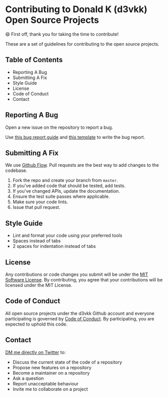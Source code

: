 # Contributing to Donald K (d3vkk) Open Source Projects

😄 First off, thank you for taking the time to contribute!

These are a set of guidelines for contributing to the open source projects.

## Table of Contents

- Reporting A Bug
- Submitting A Fix
- Style Guide
- License
- Code of Conduct
- Contact
  
## Reporting A Bug 

Open a new issue on the repository to report a bug.

Use [this bug report guide](https://github.com/d3vkk/open-source/blob/master/BUG-REPORT-GUIDE.md) and [this template](https://github.com/d3vkk/open-source/blob/master/BUG-REPORT.md) to write the bug report. 

## Submitting A Fix

We use [Github Flow](https://guides.github.com/introduction/flow/index.html). Pull requests are the best way to add changes to the codebase. 

1. Fork the repo and create your branch from `master`.
2. If you've added code that should be tested, add tests.
3. If you've changed APIs, update the documentation.
4. Ensure the test suite passes where applicable.
5. Make sure your code lints.
6. Issue that pull request.

## Style Guide

- Lint and format your code using your preferred tools
- Spaces instead of tabs
- 2 spaces for indentation instead of tabs

## License

Any contributions or code changes you submit will be under the [MIT Software License](https://github.com/d3vkk/open-source/blob/master/MIT-LICENSE). By contributing, you agree that your contributions will be licensed under the MIT License.

## Code of Conduct
All open source projects under the d3vkk Github account and everyone participating is governed by [Code of Conduct](https://github.com/d3vkk/open-source/blob/master/CODE-OF-CONDUCT.md). By participating, you are expected to uphold this code.

## Contact

[DM me directly on Twitter](https://twitter.com/amdonaldk) to:

- Discuss the current state of the code of a repository
- Propose new features on a repository
- Become a maintainer on a repository
- Ask a question
- Report unacceptable behaviour
- Invite me to collaborate on a project
